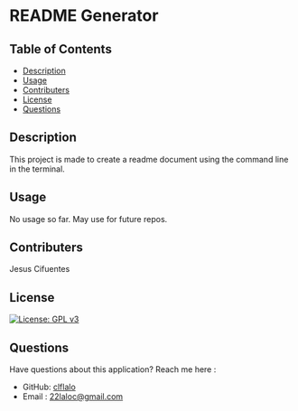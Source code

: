 # README Generator

## Table of Contents

- [Description](#Description)
- [Usage](#Usage)
- [Contributers](#Contributers)
- [License](#License)
- [Questions](#Questions)

## Description

This project is made to create a readme document using the command line in the terminal.

## Usage

No usage so far. May use for future repos.

## Contributers

Jesus Cifuentes

## License

[![License: GPL v3](https://img.shields.io/badge/License-GPLv3-blue.svg)](https://www.gnu.org/licenses/gpl-3.0)

## Questions

Have questions about this application? Reach me here :

- GitHub: [clflalo](https://github.com/clflalo)
- Email : 22laloc@gmail.com
